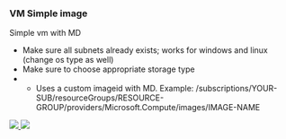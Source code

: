 ### VM Simple image ###

Simple vm with MD

- Make sure all subnets already exists; works for windows and linux (change os type as well)
- Make sure to choose appropriate storage type
- - Uses a custom imageid with MD. Example:  /subscriptions/YOUR-SUB/resourceGroups/RESOURCE-GROUP/providers/Microsoft.Compute/images/IMAGE-NAME

<a href="https://portal.azure.com/#create/Microsoft.Template/uri/https%3A%2F%2Fraw.githubusercontent.com%2Fmvsoares%2FAzure%2Fmaster%2Fsingle-vm-from-image%2Fazuredeploy.json" target="_blank">
    <img src="http://azuredeploy.net/deploybutton.png"/>
</a>
<a href="http://armviz.io/#/?load="https%3A%2F%2Fraw.githubusercontent.com%2Fmvsoares%2FAzure%2Fmaster%2Fsingle-vm-from-image%2Fazuredeploy.json" target="_blank">
    <img src="http://armviz.io/visualizebutton.png"/>
</a>

